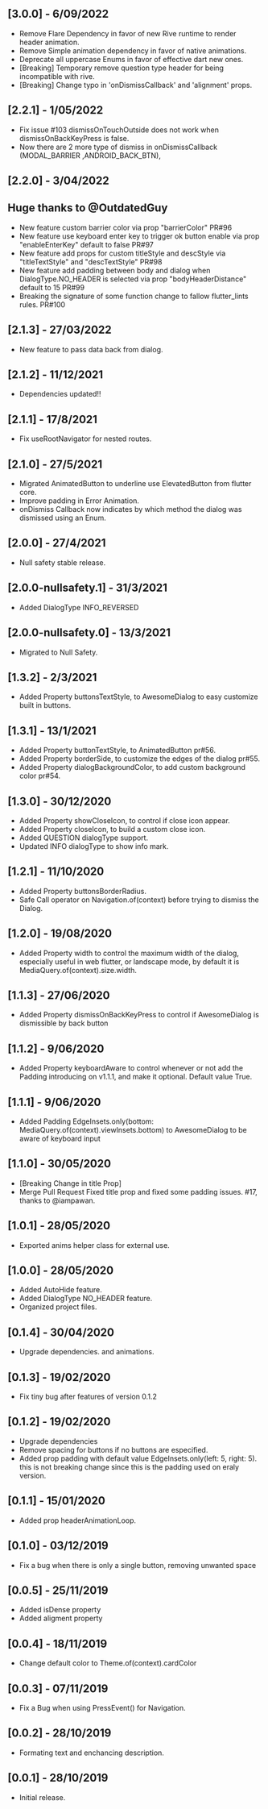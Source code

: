 ## [3.0.0] - 6/09/2022

* Remove Flare Dependency in favor of new Rive runtime to render header animation.
* Remove Simple animation dependency in favor of native animations.
* Deprecate all uppercase Enums in favor of effective dart new ones.
* [Breaking] Temporary remove question type header for being incompatible with rive.
* [Breaking] Change typo in 'onDismissCallback' and 'alignment' props.

## [2.2.1] - 1/05/2022

* Fix issue #103 dismissOnTouchOutside does not work when dismissOnBackKeyPress is false.
* Now there are 2 more type of dismiss in onDismissCallback (MODAL_BARRIER ,ANDROID_BACK_BTN),

## [2.2.0] - 3/04/2022

## Huge thanks to @OutdatedGuy

* New feature custom barrier color via prop "barrierColor" PR#96
* New feature use keyboard enter key to trigger ok button enable via prop "enableEnterKey" default to false PR#97
* New feature add props for custom titleStyle and descStyle via "titleTextStyle" and "descTextStyle"  PR#98
* New feature add padding between body and dialog when DialogType.NO_HEADER is selected via prop "bodyHeaderDistance" default to 15  PR#99
* Breaking the signature of some function change to fallow flutter_lints rules.  PR#100

## [2.1.3] - 27/03/2022

* New feature to pass data back from dialog.

## [2.1.2] - 11/12/2021

* Dependencies updated!!

## [2.1.1] - 17/8/2021

* Fix useRootNavigator for nested routes.

## [2.1.0] - 27/5/2021

* Migrated AnimatedButton to underline use ElevatedButton from flutter core.
* Improve padding in Error Animation.
* onDismiss Callback now indicates by which method the dialog was dismissed using an Enum.

## [2.0.0] - 27/4/2021

* Null safety stable release.

## [2.0.0-nullsafety.1] - 31/3/2021

* Added DialogType INFO_REVERSED

## [2.0.0-nullsafety.0] - 13/3/2021

* Migrated to Null Safety.

## [1.3.2] - 2/3/2021

* Added Property buttonsTextStyle, to AwesomeDialog to easy customize built in buttons.

## [1.3.1] - 13/1/2021

* Added Property buttonTextStyle, to AnimatedButton pr#56.
* Added Property borderSide, to customize the edges of the dialog pr#55.
* Added Property dialogBackgroundColor, to add custom background color pr#54.

## [1.3.0] - 30/12/2020

* Added Property showCloseIcon, to control if close icon appear.
* Added Property closeIcon, to build a custom close icon.
* Added QUESTION dialogType support.
* Updated INFO dialogType to show info mark.

## [1.2.1] - 11/10/2020

* Added Property buttonsBorderRadius.
* Safe Call operator on Navigation.of(context) before trying to dismiss the Dialog.

## [1.2.0] - 19/08/2020

* Added Property width to control the maximum width of the dialog, especially useful in web flutter, or landscape mode, by default it is MediaQuery.of(context).size.width.

## [1.1.3] - 27/06/2020

* Added Property dismissOnBackKeyPress to control if AwesomeDialog is dismissible by back button

## [1.1.2] - 9/06/2020

* Added Property keyboardAware to control whenever or not add the Padding introducing on v1.1.1, and make it optional. Default value True.

## [1.1.1] - 9/06/2020

* Added Padding EdgeInsets.only(bottom: MediaQuery.of(context).viewInsets.bottom) to AwesomeDialog to be aware of keyboard input

## [1.1.0] - 30/05/2020

* [Breaking Change in title Prop]
* Merge Pull Request Fixed title prop and fixed some padding issues. #17, thanks to @iampawan.

## [1.0.1] - 28/05/2020

* Exported anims helper class for external use.

## [1.0.0] - 28/05/2020

* Added AutoHide feature.
* Added DialogType NO_HEADER feature.
* Organized project files.

## [0.1.4] - 30/04/2020

* Upgrade dependencies. and animations.

## [0.1.3] - 19/02/2020

* Fix tiny bug after features of version 0.1.2

## [0.1.2] - 19/02/2020

* Upgrade dependencies
* Remove spacing for buttons if no buttons are especified.
* Added prop padding with default value EdgeInsets.only(left: 5, right: 5). this is not breaking change since this is the padding used on eraly version.

## [0.1.1] - 15/01/2020

* Added prop headerAnimationLoop.

## [0.1.0] - 03/12/2019

* Fix a bug when there is only a single button, removing unwanted space

## [0.0.5] - 25/11/2019

* Added isDense property
* Added aligment property

## [0.0.4] - 18/11/2019

* Change default color to Theme.of(context).cardColor

## [0.0.3] - 07/11/2019

* Fix a Bug when using PressEvent() for Navigation.

## [0.0.2] - 28/10/2019

* Formating text and enchancing description.

## [0.0.1] - 28/10/2019

* Initial release.
